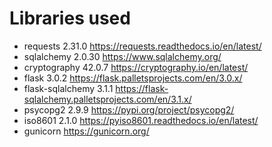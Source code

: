 # Libraries used
- requests 2.31.0 https://requests.readthedocs.io/en/latest/
- sqlalchemy 2.0.30 https://www.sqlalchemy.org/
- cryptography 42.0.7 https://cryptography.io/en/latest/
- flask 3.0.2 https://flask.palletsprojects.com/en/3.0.x/
- flask-sqlalchemy 3.1.1 https://flask-sqlalchemy.palletsprojects.com/en/3.1.x/
- psycopg2 2.9.9 https://pypi.org/project/psycopg2/
- iso8601 2.1.0 https://pyiso8601.readthedocs.io/en/latest/
- gunicorn https://gunicorn.org/ 